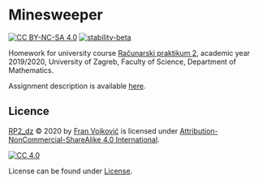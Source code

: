 # Minesweeper

[![CC BY-NC-SA 4.0][cc-shield]][cc]
[![stability-beta](https://img.shields.io/badge/stability-beta-33bbff.svg)](https://github.com/mkenney/software-guides/blob/master/STABILITY-BADGES.md#beta)


Homework for university course [Računarski praktikum 2](https://web.math.pmf.unizg.hr/nastava/rp2d/), academic year 2019/2020, University of Zagreb, Faculty of Science, Department of Mathematics.

Assignment description is available [here](zadatak.pdf).


<!-- App is avalible at [Neftly](https://zealous-noyce-1a10d0.netlify.app/).

To run and/or edit simulator offline, clone repository and open [index.html](index.html) in browser.-->



## Licence
  
 [RP2_dz](https://github.com/nesto123/RP2_dz) © 2020 by [Fran Vojković](https://github.com/nesto123) is licensed under [Attribution-NonCommercial-ShareAlike 4.0 International][cc].

[![CC 4.0][cc-image]][cc]


[cc]: https://creativecommons.org/licenses/by-nc-sa/4.0/?ref=chooser-v1
[cc-image]: https://licensebuttons.net/l/by-nc-sa/4.0/88x31.png
[cc-shield]: https://img.shields.io/badge/License-CC%20BY--SA%204.0-lightgrey.svg


License can be found under [License](../LICENSE).
